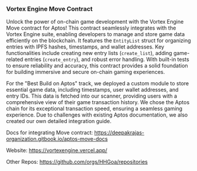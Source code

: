 ### Vortex Engine Move Contract

Unlock the power of on-chain game development with the Vortex Engine Move contract for Aptos! This contract seamlessly integrates with the Vortex Engine suite, enabling developers to manage and store game data efficiently on the blockchain. It features the `EntityList` struct for organizing entries with IPFS hashes, timestamps, and wallet addresses. Key functionalities include creating new entry lists (`create_list`), adding game-related entries (`create_entry`), and robust error handling. With built-in tests to ensure reliability and accuracy, this contract provides a solid foundation for building immersive and secure on-chain gaming experiences.

For the "Best Build on Aptos" track, we deployed a custom module to store essential game data, including timestamps, user wallet addresses, and entry IDs. This data is fetched into our scanner, providing users with a comprehensive view of their game transaction history. We chose the Aptos chain for its exceptional transaction speed, ensuring a seamless gaming experience. Due to challenges with existing Aptos documentation, we also created our own detailed integration guide.

Docs for integrating Move contract: https://deepakrajas-organization.gitbook.io/aptos-move-docs

Website: https://vortexengine.vercel.app/

Other Repos: https://github.com/orgs/HHGoa/repositories